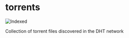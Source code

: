 torrents 
========
![Indexed](https://img.shields.io/badge/indexed-39913-blue)

Collection of torrent files discovered in the DHT network
